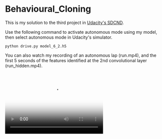 # Behavioural_Cloning

This is my solution to the third project in [Udacity's SDCND](https://eu.udacity.com/course/self-driving-car-engineer-nanodegree--nd013).

Use the following command to activate autonomous mode using my model, then select autonomous mode in Udacity's simulator.

    python drive.py model_6_2.h5

You can also watch my recording of an autonomous lap (run.mp4), and the first 5 seconds of the features identified at the 2nd convolutional layer (run_hidden.mp4).

<video src="./run_hidden.mp4" poster="./examples/YUV_image.jpg" width="320" height="200" controls preload></video>